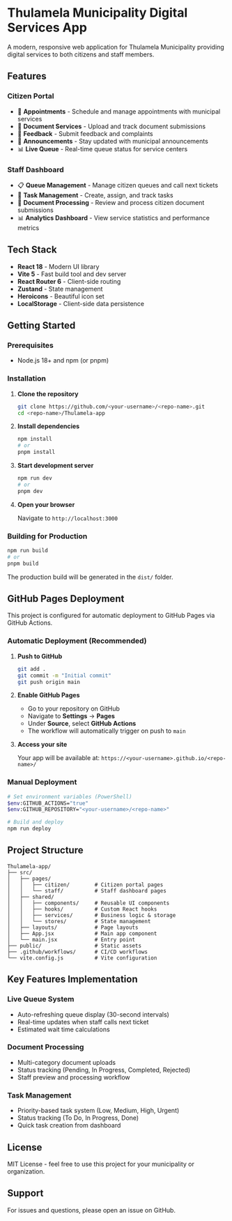 # Thulamela Municipality Digital Services App

A modern, responsive web application for Thulamela Municipality providing digital services to both citizens and staff members.

## Features

### Citizen Portal
- 📅 **Appointments** - Schedule and manage appointments with municipal services
- 📄 **Document Services** - Upload and track document submissions
- 💬 **Feedback** - Submit feedback and complaints
- 🔔 **Announcements** - Stay updated with municipal announcements
- 📊 **Live Queue** - Real-time queue status for service centers

### Staff Dashboard
- 📋 **Queue Management** - Manage citizen queues and call next tickets
- 📝 **Task Management** - Create, assign, and track tasks
- 📄 **Document Processing** - Review and process citizen document submissions
- 📊 **Analytics Dashboard** - View service statistics and performance metrics

## Tech Stack

- **React 18** - Modern UI library
- **Vite 5** - Fast build tool and dev server
- **React Router 6** - Client-side routing
- **Zustand** - State management
- **Heroicons** - Beautiful icon set
- **LocalStorage** - Client-side data persistence

## Getting Started

### Prerequisites

- Node.js 18+ and npm (or pnpm)

### Installation

1. **Clone the repository**
   ```bash
   git clone https://github.com/<your-username>/<repo-name>.git
   cd <repo-name>/Thulamela-app
   ```

2. **Install dependencies**
   ```bash
   npm install
   # or
   pnpm install
   ```

3. **Start development server**
   ```bash
   npm run dev
   # or
   pnpm dev
   ```

4. **Open your browser**
   
   Navigate to `http://localhost:3000`

### Building for Production

```bash
npm run build
# or
pnpm build
```

The production build will be generated in the `dist/` folder.

## GitHub Pages Deployment

This project is configured for automatic deployment to GitHub Pages via GitHub Actions.

### Automatic Deployment (Recommended)

1. **Push to GitHub**
   ```bash
   git add .
   git commit -m "Initial commit"
   git push origin main
   ```

2. **Enable GitHub Pages**
   - Go to your repository on GitHub
   - Navigate to **Settings** → **Pages**
   - Under **Source**, select **GitHub Actions**
   - The workflow will automatically trigger on push to `main`

3. **Access your site**
   
   Your app will be available at: `https://<your-username>.github.io/<repo-name>/`

### Manual Deployment

```bash
# Set environment variables (PowerShell)
$env:GITHUB_ACTIONS="true"
$env:GITHUB_REPOSITORY="<your-username>/<repo-name>"

# Build and deploy
npm run deploy
```

## Project Structure

```
Thulamela-app/
├── src/
│   ├── pages/
│   │   ├── citizen/        # Citizen portal pages
│   │   └── staff/          # Staff dashboard pages
│   ├── shared/
│   │   ├── components/     # Reusable UI components
│   │   ├── hooks/          # Custom React hooks
│   │   ├── services/       # Business logic & storage
│   │   └── stores/         # State management
│   ├── layouts/            # Page layouts
│   ├── App.jsx             # Main app component
│   └── main.jsx            # Entry point
├── public/                 # Static assets
├── .github/workflows/      # CI/CD workflows
└── vite.config.js          # Vite configuration
```

## Key Features Implementation

### Live Queue System
- Auto-refreshing queue display (30-second intervals)
- Real-time updates when staff calls next ticket
- Estimated wait time calculations

### Document Processing
- Multi-category document uploads
- Status tracking (Pending, In Progress, Completed, Rejected)
- Staff preview and processing workflow

### Task Management
- Priority-based task system (Low, Medium, High, Urgent)
- Status tracking (To Do, In Progress, Done)
- Quick task creation from dashboard

## License

MIT License - feel free to use this project for your municipality or organization.

## Support

For issues and questions, please open an issue on GitHub.
